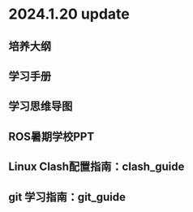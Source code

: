 # 2024.1.20 update    
## **培养大纲**  
## **学习手册**  
## **学习思维导图**  
## **ROS暑期学校PPT**  
## **Linux Clash配置指南**：clash_guide  
## **git 学习指南**：git_guide  